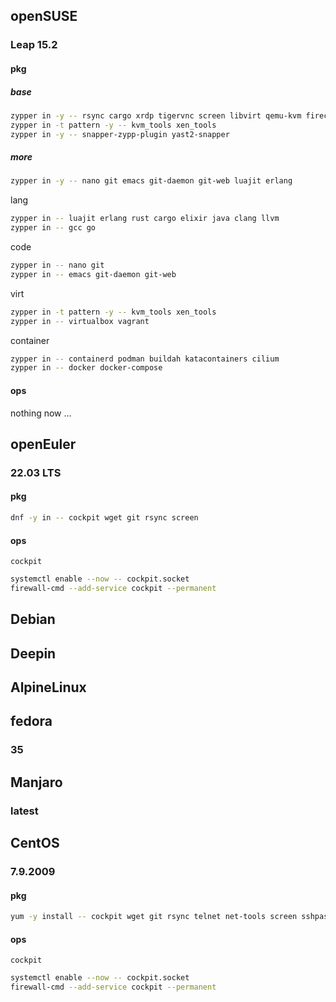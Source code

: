 


## openSUSE

### Leap 15.2

#### pkg

##### base

~~~ sh
zypper in -y -- rsync cargo xrdp tigervnc screen libvirt qemu-kvm firecracker neovim htop screenfetch neofetch suse-module-tools guestfs-tools
zypper in -t pattern -y -- kvm_tools xen_tools
zypper in -y -- snapper-zypp-plugin yast2-snapper
~~~

##### more

~~~ sh
zypper in -y -- nano git emacs git-daemon git-web luajit erlang
~~~

lang

~~~ sh
zypper in -- luajit erlang rust cargo elixir java clang llvm
zypper in -- gcc go
~~~

code

~~~ sh
zypper in -- nano git
zypper in -- emacs git-daemon git-web
~~~

virt

~~~ sh
zypper in -t pattern -y -- kvm_tools xen_tools
zypper in -- virtualbox vagrant
~~~

container

~~~ sh
zypper in -- containerd podman buildah katacontainers cilium
zypper in -- docker docker-compose
~~~

#### ops

nothing now ...

## openEuler

### 22.03 LTS

#### pkg

~~~ sh
dnf -y in -- cockpit wget git rsync screen
~~~

#### ops

`cockpit`

~~~ sh
systemctl enable --now -- cockpit.socket
firewall-cmd --add-service cockpit --permanent
~~~

## Debian

## Deepin

## AlpineLinux

## fedora

### 35

## Manjaro

### latest

## CentOS

### 7.9.2009

#### pkg

~~~ sh
yum -y install -- cockpit wget git rsync telnet net-tools screen sshpass bind-utils mariadb
~~~

#### ops

`cockpit`

~~~ sh
systemctl enable --now -- cockpit.socket
firewall-cmd --add-service cockpit --permanent
~~~


